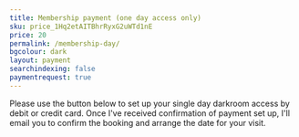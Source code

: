 ```yaml
---
title: Membership payment (one day access only)
sku: price_1Hq2etAITBhrRyxG2uWTd1nE
price: 20
permalink: /membership-day/
bgcolour: dark
layout: payment
searchindexing: false
paymentrequest: true
---
```


Please use the button below to set up your single day darkroom access by debit or credit card. Once I've received confirmation of payment set up, I'll email you to confirm the booking and arrange the date for your visit.
